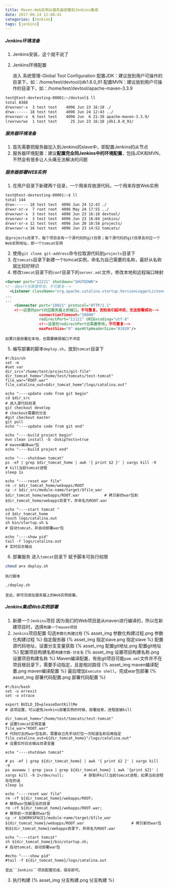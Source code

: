 ```yaml
---
title: Maven-Web实例从服务器部署到Jenkins集成
date: 2017-06-24 12:48:41
categories: [Jenkins]
tags: [jenkins]
---
```


##### Jenkins环境准备
1. Jenkins安装，这个就不说了
2. Jenkins环境配置

	进入 系统管理-Global Tool Configuration
	配置JDK：建议放到用户可操作的目录下，如：/home/test/devtool/jdk1.8.0_91
	配置MVN：建议放到用户可操作的目录下，如：/home/test/devtool/apache-maven-3.3.9

<!--more-->

```bash
test@test-devtesting-00001:~/devtool$ ll
total 8308
drwxrwxr-x  3 test test    4096 Jun 23 16:18 ./
drwx------ 18 test test    4096 Jun 24 12:43 ../
drwxrwxr-x  6 test test    4096 Jun  6 21:39 apache-maven-3.3.9/
lrwxrwxrwx  1 test test      25 Jun 23 16:18 jdk1.8.0_91/
```

##### 服务器环境准备
1. 首先需要把服务器加入到Jenkins的slave中，即配置Jenkins的从节点
2. 服务器环境配置：建议**配置完全同Jenkins中的环境配置**，包括JDK和MVN，不然会有很多让人头痛无法解决的问题

##### 服务器部署WEB实例
1. 在用户目录下新建两个目录，一个用来存放源代码，一个用来存放Web实例
```bash
test@test-devtesting-00001:~$ ll
total 144
drwx------ 18 test test  4096 Jun 24 12:43 ./
drwxr-xr-x  7 root root  4096 May 24 17:55 ../
drwxrwxr-x  3 test test  4096 Jun 23 16:18 devtool/						# 环境配置
drwxrwxr-x  3 test test  4096 Jun 23 16:04 jenkins/						# Jenkins工作目录
drwxr-xr-x 12 test test  4096 Jun 20 10:58 projects/					# 源代码目录
drwxrwxr-x 16 test test  4096 Jun 23 14:52 tomcats/						# Web实例目录
```
	在projects目录下，每个项目会有一个源代码的git目录；每个源代码的git目录会对应一个Web实例地址，即一个tomcat实例

2. 使用``git clone git-address``命令拉取源代码到``projects``目录下
3. 在``tomcats``目录下新建一个tomcat实例，命名为自己需要的名称，最好从名称就比较好辨识
4. 修改``tomcat``目录下的``conf``目录下的``server.xml``文件，修改本地和远程端口映射
```xml
<Server port="22221" shutdown="SHUTDOWN">
<!--该port也需要修改，不可重复-->
  <Listener className="org.apache.catalina.startup.VersionLoggerListener" />
...
...
    <Connector port="10021" protocol="HTTP/1.1"
    <!--这里的port对应服务器上的端口，不可重复，否知会引起冲突，无法部署成功-->
               connectionTimeout="20000"
               redirectPort="11121" URIEncoding="utf-8"
               <!--这里的redirectPort也需要修改，不可重复-->
               maxPostSize="0" maxHttpHeaderSize="81920"/>
```
	如果只是部署在本地，也需要确保端口不冲突
5. 编写部署的脚本``deploy.sh``，放到``tomcat``目录下
```shell
#!/bin/sh
set -m
#set var
dir_src="/home/test/projects/git-file"
dir_tomcat_home="/home/test/tomcats/test-tomcat"
file_war="ROOT.war"
file_catalina_out=$dir_tomcat_home"/logs/catalina.out"

echo "----update code from git begin"
cd $dir_src																				# 进入源代码目录
git checkout develop																	# checkout需要的分支
#git checkout master
git pull
echo "----update code from git end"

echo "----build project begin"
mvn clean install -U -DskipTests=true													# maven编译war包
echo "----build project end"

echo "----shutdown tomcat"
ps -ef | grep $dir_tomcat_home | awk '{ print $2 }' | xargs kill -9						# kill当前tomcat进程
sleep 1s

echo "----reset war file"
rm -r $dir_tomcat_home/webapps/ROOT
cp -r $dir_src/module-name/target/$file_war $dir_tomcat_home/webapps/ROOT.war			# 拷贝新的war包到$dir_tomcat_home/webapps目录下，并命名为ROOT.war

echo "----start tomcat "
cd $dir_tomcat_home
touch logs/catalina.out
sh bin/startup.sh &																		# 启动tomcat，并自动部署war包

echo "----show pid"
tail -f logs/catalina.out																# 实时日志输出
```
6. 部署服务
	进入``tomcat``目录下
	赋予脚本可执行权限
```bash
chmod a+x deploy.sh
```
	执行脚本
```bash
./deploy.sh
```

	至此，即可完成在服务器上的Web实例部署。

##### Jenkins集成Web实例部署
1. 新建一个``Jenkins``项目
	因为我们的Web项目是从maven进行编译的，所以在新建项目时，选择``构建一个maven项目``
2. ``Jenkins``项目配置
	勾选``参数化构建过程``
{% asset_img 参数化构建过程.png 参数化构建过程 %}
	指定服务器
{% asset_img 指定slave.png 指定slave %}
	配置源代码地址，设置分支变量获取
{% asset_img 配置git地址.png 配置git地址 %}
	配置项目构建名称``构建次数-分支名``
{% asset_img 设置项目构建名称.png 设置项目构建名称 %}
	Maven编译配置，有些git项目可能``pom.xml``文件并不在项目根目录下，需要手动指定，且是相对路径
{% asset_img maven编译配置.png maven编译配置 %}
	最后增加``Execute shell``，完成war包部署
{% asset_img 部署代码配置.png 部署代码配置 %}
```shell
#!/bin/bash
set -o errexit
set -o xtrace

export BUILD_ID=pleaseDontKillMe																		# 该项设置，可以避免Jenkins部署实例的时候，部署结束，进程就被kill

dir_tomcat_home="/home/test/tomcats/test-tomcat"														# 设置tomcat实例变量
file_war="ROOT.war"																						# 代码打出的war包名称，需要自己先手动打包一次知道名称后再指定
file_catalina_out=${dir_tomcat_home}"/logs/catalina.out"												# 设置实时日志输出目录变量

echo "----shutdown tomcat"

# ps -ef | grep ${dir_tomcat_home} | awk '{ print $2 }' | xargs kill -9
ps auxwww | grep java | grep ${dir_tomcat_home} | awk '{print $2}' | xargs kill -9 2>/dev/null;			# 获取并kill当前tomcat进程，如果当前进程存在的话
sleep 1s

echo "----reset war file"
rm -rf ${dir_tomcat_home}/webapps/ROOT;																	# 移除war包解压后的目录
rm -rf ${dir_tomcat_home}/webapps/ROOT.war;																# 移除前一次部署的war包
cp -r ${WORKSPACE}/module-name/target/$file_war ${dir_tomcat_home}/webapps/ROOT.war						# 拷贝新的war包到${dir_tomcat_home}/webapps目录下，并命名为ROOT.war

echo "----start tomcat"
sh ${dir_tomcat_home}/bin/startup.sh;																	# 启动tomcat，自动部署war包

#echo "----show pid"
#tail -f ${dir_tomcat_home}/logs/catalina.out
```
	至此``Jenkins``项目配置完成，保存即可。
3. 执行构建
{% asset_img 分支构建.png 分支构建 %}













